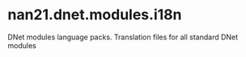 nan21.dnet.modules.i18n
=======================

DNet modules language packs. Translation files for all standard DNet modules
